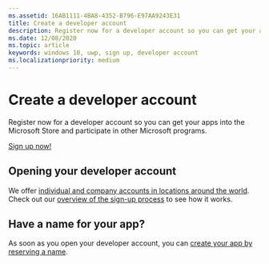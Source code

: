```yaml
---
ms.assetid: 16AB1111-4BA8-4352-B796-E97AA9243E31
title: Create a developer account
description: Register now for a developer account so you can get your apps into the Microsoft Store and participate in other Microsoft programs.
ms.date: 12/08/2020
ms.topic: article
keywords: windows 10, uwp, sign up, developer account
ms.localizationpriority: medium
---
```

# Create a developer account

Register now for a developer account so you can get your apps into the Microsoft Store and participate in other Microsoft programs.

[Sign up now!](https://developer.microsoft.com/store/register)

## Opening your developer account


We offer [individual and company accounts in locations around the world](/windows/uwp/publish/account-types-locations-and-fees). Check out our [overview of the sign-up process](/windows/uwp/publish/opening-a-developer-account) to see how it works.

## Have a name for your app?

As soon as you open your developer account, you can [create your app by reserving a name](/windows/uwp/publish/create-your-app-by-reserving-a-name).

